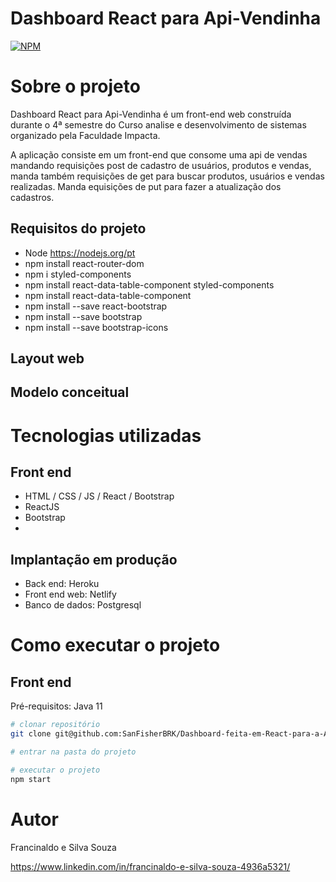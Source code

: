# Dashboard React para Api-Vendinha 
[![NPM](https://img.shields.io/npm/l/react)](https://github.com/devsuperior/sds1-wmazoni/blob/master/LICENSE) 

# Sobre o projeto

Dashboard React para Api-Vendinha é um front-end web construída durante o 4ª semestre do Curso analise e desenvolvimento de sistemas organizado pela Faculdade Impacta.

A aplicação consiste em um front-end que consome uma api de vendas mandando requisições post de cadastro de usuários, produtos e vendas, manda também requisições de get para buscar produtos, usuários e vendas realizadas.
Manda equisições de put para fazer a atualização dos cadastros.

## Requisitos do projeto
- Node https://nodejs.org/pt
- npm install react-router-dom
- npm i styled-components
- npm install react-data-table-component styled-components
- npm install react-data-table-component
- npm install --save react-bootstrap
- npm install --save bootstrap
- npm install --save bootstrap-icons 

## Layout web


## Modelo conceitual


# Tecnologias utilizadas

## Front end
- HTML / CSS / JS / React / Bootstrap
- ReactJS
- Bootstrap
- 
## Implantação em produção
- Back end: Heroku
- Front end web: Netlify
- Banco de dados: Postgresql

# Como executar o projeto

## Front end
Pré-requisitos: Java 11

```bash
# clonar repositório
git clone git@github.com:SanFisherBRK/Dashboard-feita-em-React-para-a-Api-vendinha.git

# entrar na pasta do projeto

# executar o projeto
npm start
```

# Autor

Francinaldo e Silva Souza

https://www.linkedin.com/in/francinaldo-e-silva-souza-4936a5321/

